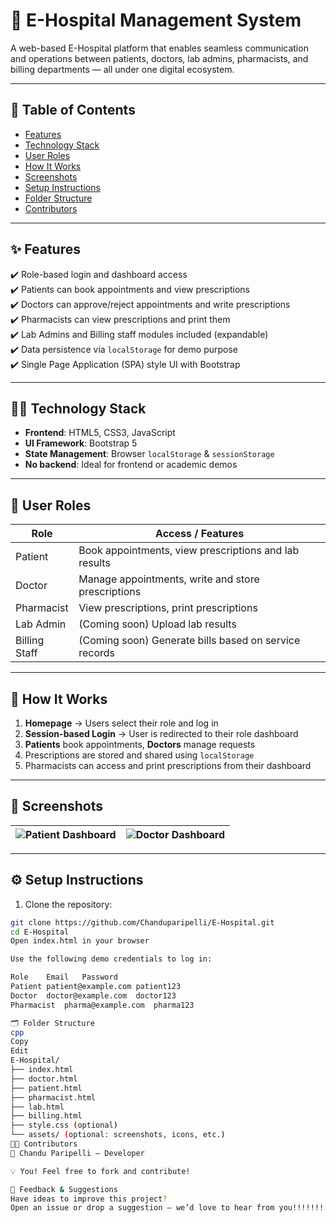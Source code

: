 # 🏥 E-Hospital Management System

A web-based E-Hospital platform that enables seamless communication and operations between patients, doctors, lab admins, pharmacists, and billing departments — all under one digital ecosystem.

---

## 📌 Table of Contents

- [Features](#features)
- [Technology Stack](#technology-stack)
- [User Roles](#user-roles)
- [How It Works](#how-it-works)
- [Screenshots](#screenshots)
- [Setup Instructions](#setup-instructions)
- [Folder Structure](#folder-structure)
- [Contributors](#contributors)

---

## ✨ Features

✔️ Role-based login and dashboard access  
✔️ Patients can book appointments and view prescriptions  
✔️ Doctors can approve/reject appointments and write prescriptions  
✔️ Pharmacists can view prescriptions and print them  
✔️ Lab Admins and Billing staff modules included (expandable)  
✔️ Data persistence via `localStorage` for demo purpose  
✔️ Single Page Application (SPA) style UI with Bootstrap

---

## 🧑‍💻 Technology Stack

- **Frontend**: HTML5, CSS3, JavaScript  
- **UI Framework**: Bootstrap 5  
- **State Management**: Browser `localStorage` & `sessionStorage`  
- **No backend**: Ideal for frontend or academic demos

---

## 👥 User Roles

| Role         | Access / Features                                            |
|--------------|--------------------------------------------------------------|
| Patient      | Book appointments, view prescriptions and lab results       |
| Doctor       | Manage appointments, write and store prescriptions          |
| Pharmacist   | View prescriptions, print prescriptions                     |
| Lab Admin    | (Coming soon) Upload lab results                            |
| Billing Staff| (Coming soon) Generate bills based on service records       |

---

## 🔄 How It Works

1. **Homepage** → Users select their role and log in
2. **Session-based Login** → User is redirected to their role dashboard
3. **Patients** book appointments, **Doctors** manage requests
4. Prescriptions are stored and shared using `localStorage`
5. Pharmacists can access and print prescriptions from their dashboard

---

## 📸 Screenshots

| ![Patient Dashboard](screenshots/patient_dashboard.png) | ![Doctor Dashboard](screenshots/doctor_dashboard.png) |
|---------------------------------------------------------|--------------------------------------------------------|

---

## ⚙️ Setup Instructions

1. Clone the repository:

```bash
git clone https://github.com/Chanduparipelli/E-Hospital.git
cd E-Hospital
Open index.html in your browser

Use the following demo credentials to log in:

Role	Email	Password
Patient	patient@example.com	patient123
Doctor	doctor@example.com	doctor123
Pharmacist	pharma@example.com	pharma123

🗂 Folder Structure
cpp
Copy
Edit
E-Hospital/
├── index.html
├── doctor.html
├── patient.html
├── pharmacist.html
├── lab.html
├── billing.html
├── style.css (optional)
└── assets/ (optional: screenshots, icons, etc.)
👨‍💼 Contributors
👤 Chandu Paripelli — Developer

💡 You! Feel free to fork and contribute!

📢 Feedback & Suggestions
Have ideas to improve this project?
Open an issue or drop a suggestion — we’d love to hear from you!!!!!!!

